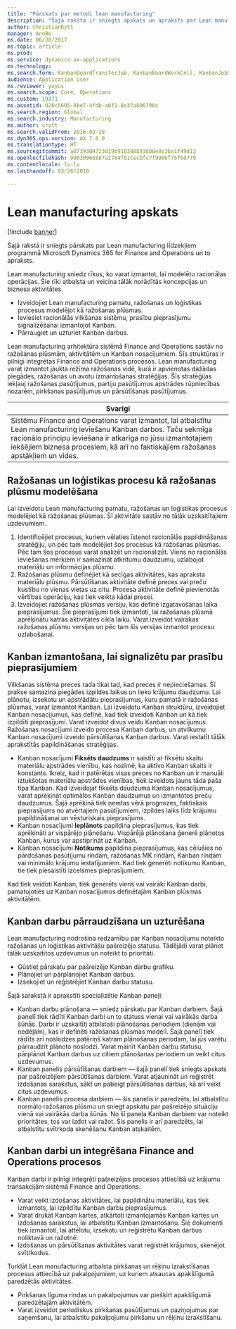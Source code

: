 ```yaml
---
title: "Pārskats par metodi lean manufacturing"
description: "Šajā rakstā ir sniegts apskats un apraksts par Lean manufacturing līdzekļiem sistēmā Dynamics 365 for Finance and Operations."
author: ChristianRytt
manager: AnnBe
ms.date: 06/20/2017
ms.topic: article
ms.prod: 
ms.service: dynamics-ax-applications
ms.technology: 
ms.search.form: KanbanBoardTransferJob, KanbanBoardWorkCell, KanbanJobSchedulingListPage, LeanProductionFlow
audience: Application User
ms.reviewer: yuyus
ms.search.scope: Core, Operations
ms.custom: 19371
ms.assetid: 026c5605-6be7-4fdb-a6f2-8e37a806796c
ms.search.region: Global
ms.search.industry: Manufacturing
ms.author: crytt
ms.search.validFrom: 2016-02-28
ms.dyn365.ops.version: AX 7.0.0
ms.translationtype: HT
ms.sourcegitcommit: a0739304723d19b910388893d08e8c36a1f49d13
ms.openlocfilehash: 99030966587a2784f61cecbfc7f9985f75f6d779
ms.contentlocale: lv-lv
ms.lasthandoff: 03/26/2018

---
```


# <a name="lean-manufacturing-overview"></a>Lean manufacturing apskats

[!include [banner](../includes/banner.md)]

Šajā rakstā ir sniegts pārskats par Lean manufacturing līdzekļiem programmā Microsoft Dynamics 365 for Finance and Operations un to apraksts.

Lean manufacturing sniedz rīkus, ko varat izmantot, lai modelētu racionālas operācijas. Šie rīki atbalsta un veicina tālāk norādītās koncepcijas un biznesa aktivitātes.
-   Izveidojiet Lean manufacturing pamatu, ražošanas un loģistikas procesus modelējot kā ražošanas plūsmas.
-   Ieviesiet racionālās vilkšanas sistēmu, prasību pieprasījumu signalizēšanai izmantojot Kanban.
-   Pārraugiet un uzturiet Kanban darbus.

Lean manufacturing arhitektūra sistēmā Finance and Operations sastāv no ražošanas plūsmām, aktivitātēm un Kanban nosacījumiem. Šīs struktūras ir pilnīgi integrētas Finance and Operations procesos. Lean manufacturing varat izmantot jaukta režīma ražošanas vidē, kurā ir apvienotas dažādas piegādes, ražošanas un avotu izmantošanas stratēģijas. Šīs stratēģijas iekļauj ražošanas pasūtījumus, partiju pasūtījumus apstrādes rūpniecības nozarēm, pirkšanas pasūtījumus un pārsūtīšanas pasūtījumus.

| **Svarīgi**                                                                                                                                                                                                                                                                |
|------------------------------------------------------------------------------------------------------------------------------------------------------------------------------------------------------------------------------------------------------------------------------|
| Sistēmu Finance and Operations varat izmantot, lai atbalstītu Lean manufacturing ieviešanu Kanban darbos. Taču sekmīga racionālo principu ieviešana ir atkarīga no jūsu izmantotajiem iekšējiem biznesa procesiem, kā arī no faktiskajiem ražošanas apstākļiem un vides. |

## <a name="modeling-manufacturing-and-logistics-processes-as-production-flows"></a>Ražošanas un loģistikas procesu kā ražošanas plūsmu modelēšana
Lai izveidotu Lean manufacturing pamatu, ražošanas un loģistikas procesus modelējiet kā ražošanas plūsmas. Šī aktivitāte sastāv no tālāk uzskaitītajiem uzdevumiem.
1.  Identificējiet procesus, kuriem vēlaties īstenot racionālās papildināšanas stratēģiju, un pēc tam modelējiet šos procesus kā ražošanas plūsmas. Pēc tam šos procesus varat analizēt un racionalizēt. Viens no racionālās ieviešanas mērķiem ir samazināt atkritumu daudzumu, uzlabojot materiālu un informācijas plūsmu.
2.  Ražošanas plūsmu definējiet kā secīgas aktivitātes, kas apraksta materiālu plūsmu. Pārsūtīšanas aktivitāte definē preces vai preču kustību no vienas vietas uz citu. Procesa aktivitāte definē pievienotās vērtības operāciju, kas tiek veikta kādai precei.
3.  Izveidojiet ražošanas plūsmas versiju, kas definē izgatavošanas laika pieprasījumus. Šie pieprasījumi tiek izmantoti, lai ražošanas plūsmā aprēķinātu katras aktivitātes cikla laiku. Varat izveidot vairākas ražošanas plūsmu versijas un pēc tam šīs versijas izmantot procesu uzlabošanai.

## <a name="using-kanbans-to-signal-demand-requirements"></a>Kanban izmantošana, lai signalizētu par prasību pieprasījumiem
Vilkšanas sistēma preces rada tikai tad, kad preces ir nepieciešamas. Šī prakse samazina piegādes izpildes laikus un lieko krājumu daudzumu. Lai plānotu, izsekotu un apstrādātu pieprasījumus, kuru pamatā ir ražošanas plūsmas, varat izmantot Kanban. Lai izveidotu Kanban struktūru, izveidojiet Kanban nosacījumus, kas definē, kad tiek izveidoti Kanban un kā tiek izpildīti pieprasījumi. Varat izveidot divus veidu Kanban nosacījumus. Ražošanas nosacījumi izveido procesa Kanban darbus, un atvilkumu Kanban nosacījumi izveido pārsūtīšanas Kanban darbus. Varat iestatīt tālāk aprakstītās papildināšanas stratēģijas.
-   Kanban nosacījumi **Fiksēts daudzums** ir saistīti ar fiksētu skaitu materiālu apstrādes vienību, kas nozīmē, ka aktīvo Kanban skaits ir konstants. Ikreiz, kad ir patērētas visas preces no Kanban un ir manuāli iztukšotas materiālu apstrādes vienības, tiek izveidots jauns tāda paša tipa Kanban. Kad izveidojat fiksēta daudzuma Kanban nosacījumus, varat aprēķināt optimālos Kanban daudzumus un izmantotos preču daudzumus. Šajā aprēķinā tiek ņemtas vērā prognozes, faktiskais pieprasījums no atvērtajiem pasūtījumiem, izpildes laiks līdz krājumu papildināšanai un vēsturiskais pieprasījums.
-   Kanban nosacījumi **Ieplānots** papildina pieprasījumus, kas tiek aprēķināti ar vispārējo plānošanu. Vispārējā plānošana ģenerē plānotos Kanban, kurus var apstiprināt uz Kanban.
-   Kanban nosacījumi **Notikums** papildina pieprasījumus, kas cēlušies no pārdošanas pasūtījumu rindām, ražošanas MK rindām, Kanban rindām vai minimālo krājumu iestatījumiem. Kad tiek ģenerēti notikumu Kanban, tie tiek piesaistīti izcelsmes pieprasījumiem.

Kad tiek veidoti Kanban, tiek ģenerēts viens vai vairāki Kanban darbi, pamatojoties uz Kanban nosacījumos definētajām Kanban plūsmas aktivitātēm.

## <a name="monitoring-and-maintaining-kanban-jobs"></a>Kanban darbu pārraudzīšana un uzturēšana
Lean manufacturing nodrošina redzamību par Kanban nosacījumu noteikto ražošanas un loģistikas aktivitāšu pašreizējo statusu. Tādējādi varat plānot tālāk uzskaitītos uzdevumus un noteikt to prioritāti.

-   Gūstiet pārskatu par pašreizējo Kanban darbu grafiku.
-   Plānojiet un pārplānojiet Kanban darbus.
-   Izsekojiet un reģistrējiet Kanban darbu statusu.

Šajā sarakstā ir aprakstīti specializētie Kanban paneļi:
-   Kanban darbu plānošana — sniedz pārskatu par Kanban darbiem. Šajā panelī tiek rādīti Kanban darbi un to statuss vienai vai vairākās darba šūnās. Darbi ir uzskaitīti atbilstoši plānošanas periodiem (dienām vai nedēļām), kas ir definēti ražošanas plūsmas modelī. Šajā panelī tiek rādīts arī noslodzes patēriņš katram plānošanas periodam, lai jūs varētu pārraudzīt plānoto noslodzi. Varat mainīt Kanban darbu statusu, pārplānot Kanban darbus uz citiem plānošanas periodiem un veikt citus uzdevumus.
-   Kanban panelis pārsūtīšanas darbiem — šajā panelī tiek sniegts apskats par pašreizējiem pārsūtīšanas darbiem. Varat atjaunināt un reģistrēt izdošanas sarakstus, sākt un pabeigt pārsūtīšanas darbus, kā arī veikt citus uzdevumus.
-   Kanban panelis procesa darbiem — šis panelis ir paredzēts, lai atbalstītu normālo ražošanas plūsmu un sniegt apskatu par pašreizējo situāciju vienā vai vairākās darba šūnās. No šī paneļa Kanban darbiem var noteikt prioritātes, tos var izdot vai ražot. Šis panelis ir arī paredzēts, lai atbalstītu svītrkoda skenēšanu Kanban atskaitēm.

## <a name="kanban-jobs-and-integration-with-finance-and-operations-processes"></a>Kanban darbi un integrēšana Finance and Operations procesos
Kanban darbi ir pilnīgi integrēti pašreizējos procesos attiecībā uz krājumu transakcijām sistēmā Finance and Operations.
-   Varat veikt izdošanas aktivitātes, lai papildinātu materiālu, kas tiek izmantots, lai izpildītu Kanban darbu pieprasījumus.
-   Varat drukāt Kanban kartes, atkārtoti izmantojamās Kanban kartes un izdošanas sarakstus, lai atbalstītu Kanban izmantošanu. Šie dokumenti tiek izmantoti, lai attēlotu, izsekotu un reģistrētu Kanban darbus noliktavā un ražotnē.
-   Izdošanas un pārsūtīšanas aktivitātes varat reģistrēt krājumos, skenējot svītrkodus.

Turklāt Lean manufacturing atbalsta pirkšanas un rēķinu izrakstīšanas procesus attiecībā uz pakalpojumiem, uz kuriem atsaucas apakšlīgumā paredzētās aktivitātes.
-   Pirkšanas līguma rindas un pakalpojumus var piešķirt apakšlīgumā paredzētajām aktivitātēm.
-   Varat izveidot periodiskus pirkšanas pasūtījumus un paziņojumus par saņemšanu, lai atbalstītu pakalpojumu pirkšanu un rēķinu izrakstīšanu.






